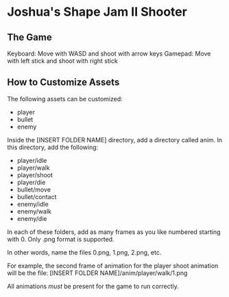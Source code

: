 # Joshua's Shape Jam II Shooter

## The Game

Keyboard: Move with WASD and shoot with arrow keys
Gamepad: Move with left stick and shoot with right stick

## How to Customize Assets

The following assets can be customized:
- player
- bullet
- enemy

Inside the [INSERT FOLDER NAME] directory, add a directory called anim. In this directory, add the following:

- player/idle
- player/walk
- player/shoot
- player/die
- bullet/move
- bullet/contact
- enemy/idle
- enemy/walk
- enemy/die

In each of these folders, add as many frames as you like numbered starting with 0. Only .png format is supported.

In other words, name the files 0.png, 1.png, 2.png, etc.

For example, the second frame of animation for the player shoot animation will be the file:
[INSERT FOLDER NAME]/anim/player/walk/1.png

All animations *must* be present for the game to run correctly.